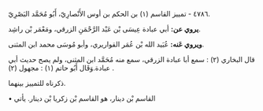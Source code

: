 ٤٧٨٦ - تمييز القاسم (١) بن الحكم بن أوس الأَنْصارِيّ، أَبُو مُحَمَّد البَصْرِيّ.

**يروي عن:** أبي عبادة عِيسَى بْن عَبْد الرَّحْمَنِ الزرقي، ومَعْمَر بْن راشِد.

**ويروي عَنه:** عُبَيد الله بْن عُمَر القواريري، وأبو مُوسَى محمد ابن المثنى.

قال البخاري (٢) : سمع أبا عبادة الزرقي، سمع منه مُحَمَّد ابن المثنى، ولم يصح حديث أبي عبادة.وَقَال أَبُو حاتم (١) : مجهول (٢) .

ذكرناه للتمييز بينهما.

• القاسم بْن دينار، هو القاسم بْن زكريا بْن دينار. يأتي